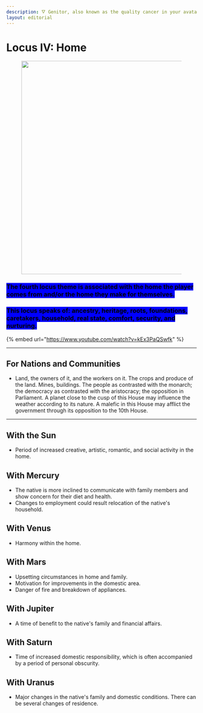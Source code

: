 ```yaml
---
description: 🜄 Genitor, also known as the quality cancer in your avatar 🜄
layout: editorial
---
```


# Locus IV: Home

<figure><img src="../../../../../.gitbook/assets/pexels-btgl-♡-18435738.jpg" alt="" width="563"><figcaption></figcaption></figure>

### <mark style="background-color:blue;">The fourth locus theme is associated with the home the player comes from and/or the home they make for themselves.</mark>

### <mark style="background-color:blue;">This locus speaks of: ancestry, heritage, roots, foundations, caretakers, household, real state, comfort, security, and nurturing.</mark>

{% embed url="https://www.youtube.com/watch?v=kEx3PaQSwfk" %}

***

## For Nations and Communities

* Land, the owners of it, and the workers on it. The crops and produce of the land. Mines, buildings. The people as contrasted with the monarch; the democracy as contrasted with the aristocracy; the opposition in Parliament. A planet close to the cusp of this House may influence the weather according to its nature. A malefic in this House may afflict the government through its opposition to the 10th House.

***

## With the Sun

* Period of increased creative, artistic, romantic, and social activity in the home.

## With Mercury

* The native is more inclined to communicate with family members and show concern for their diet and health.
* Changes to employment could result relocation of the native's household.

## With Venus

* Harmony within the home.

## With Mars

* Upsetting circumstances in home and family.
* Motivation for improvements in the domestic area.
* Danger of fire and breakdown of appliances.

## With Jupiter

* A time of benefit to the native's family and financial affairs.

## With Saturn

* Time of increased domestic responsibility, which is often accompanied by a period of personal obscurity.

## With Uranus

* Major changes in the native's family and domestic conditions. There can be several changes of residence.
